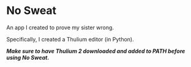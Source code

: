 # No Sweat
 An app I created to prove my sister wrong.

 Specifically, I created a Thulium editor (in Python).

 _**Make sure to have Thulium 2 downloaded and added to PATH before using No Sweat.**_